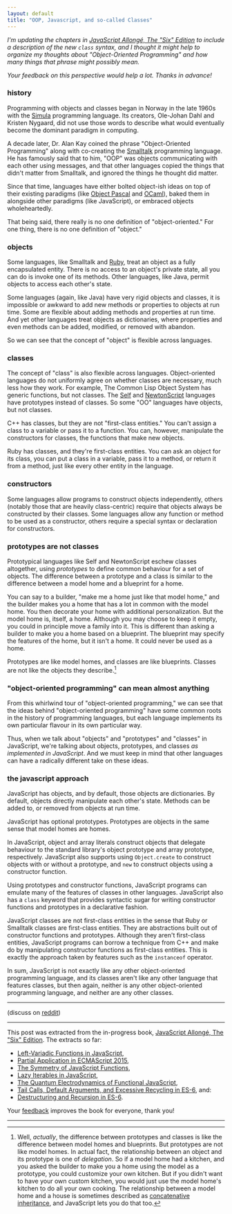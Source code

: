```yaml
---
layout: default
title: "OOP, Javascript, and so-called Classes"
---
```


*I'm updating the chapters in [JavaScript Allongé, The "Six" Edition][ja6] to include a description of the new `class` syntax, and I thought it might help to organize my thoughts about "Object-Oriented Programming" and how many things that phrase might possibly mean.*

*Your feedback on this perspective would help a lot. Thanks in advance!*

[ja6]: https://leanpub.com/javascriptallongesix

### history

Programming with objects and classes began in Norway in the late 1960s with the [Simula] programming language. Its creators, Ole-Johan Dahl and Kristen Nygaard, did not use those words to describe what would eventually become the dominant paradigm in computing.

A decade later, Dr. Alan Kay coined the phrase "Object-Oriented Programming" along with co-creating the [Smalltalk] programming language. He has famously said that to him, "OOP" was objects communicating with each other using messages, and that other languages copied the things that didn't matter from Smalltalk, and ignored the things he thought did matter.

[Simula]: https://en.wikipedia.org/wiki/Simula
[Smalltalk]: https://en.wikipedia.org/wiki/Smalltalk

Since that time, languages have either bolted object-ish ideas on top of their existing paradigms (like [Object Pascal] and [OCaml]), baked them in alongside other paradigms (like JavaScript), or embraced objects wholeheartedly.

[Object Pascal]: https://en.wikipedia.org/wiki/Object_Pascal
[OCaml]: https://en.wikipedia.org/wiki/OCaml
[C++]: https://en.wikipedia.org/wiki/C%2B%2B

That being said, there really is no one definition of "object-oriented." For one thing, there is no one definition of "object."

### objects

Some languages, like Smalltalk and [Ruby], treat an object as a fully encapsulated entity. There is no access to an object's private state, all you can do is invoke one of its methods. Other languages, like Java, permit objects to access each other's  state.

[Ruby]: https://en.wikipedia.org/wiki/Ruby_(programming_language)

Some languages (again, like Java) have very rigid objects and classes, it is impossible or awkward to add new methods or properties to objects at run time. Some are flexible about adding methods and properties at run time. And yet other languages treat objects as dictionaries, where properties and even methods can be added, modified, or removed with abandon.

So we can see that the concept of "object" is flexible across languages.

### classes

The concept of "class" is also flexible across languages. Object-oriented languages do not uniformly agree on whether classes are necessary, much less how they work. For example, The Common Lisp Object System has generic functions, but not classes. The [Self] and [NewtonScript] languages have prototypes instead of classes. So some "OO" languages have objects, but not classes.

[Self]: https://en.wikipedia.org/wiki/Self_(programming_language)
[NewtonScript]: https://en.wikipedia.org/wiki/NewtonScript

C++ has classes, but they are not "first-class entities." You can't assign a class to a variable or pass it to a function. You can, however, manipulate the constructors for classes, the functions that make new objects.

Ruby has classes, and they're first-class entities. You can ask an object for its class, you can put a class in a variable, pass it to a method, or return it from a method, just like every other entity in the language.

### constructors

Some languages allow programs to construct objects independently, others (notably those that are heavily class-centric) require that objects always be constructed by their classes. Some languages allow any function or method to be used as a constructor, others require a special syntax or declaration for constructors.

### prototypes are not classes

Prototypical languages like Self and NewtonScript eschew classes altogether, using *prototypes* to define common behaviour for a set of objects. The difference between a prototype and a class is similar to the difference between a model home and a blueprint for a home.

You can say to a builder, "make me a home just like that model home," and the builder makes you a home that has a lot in common with the model home. You then decorate your home with additional personalization. But the model home is, itself, a home. Although you may choose to keep it empty, you could in principle move a family into it. This is different than asking a builder to make you a home based on a blueprint. The blueprint may specify the features of the home, but it isn't a home. It could never be used as a home.

Prototypes are like model homes, and classes are like blueprints. Classes are not like the objects they describe.[^wellactually]

[^wellactually]: Well, *actually*, the difference between prototypes and classes is like the difference between model homes and blueprints. But prototypes are not like model homes. In actual fact, the relationship between an object and its prototype is one of *delegation*. So if a model home had a kitchen, and you asked the builder to make you a home using the model as a prototype, you could customize your own kitchen. But if you didn't want to have your own custom kitchen, you would just use the model home's kitchen to do all your own cooking. The relationship between a model home and a house is sometimes described as [concatenative inheritance](https://medium.com/javascript-scene/common-misconceptions-about-inheritance-in-javascript-d5d9bab29b0a), and JavaScript lets you do that too.

### "object-oriented programming" can mean almost anything

From this whirlwind tour of "object-oriented programming," we can see that the ideas behind "object-oriented programming" have some common roots in the history of programming languages, but each language implements its own particular flavour in its own particular way.

Thus, when we talk about "objects" and "prototypes" and "classes" in JavaScript, we're talking about objects, prototypes, and classes *as implemented in JavaScript*. And we must keep in mind that other languages can have a radically different take on these ideas.

### the javascript approach

JavaScript has objects, and by default, those objects are dictionaries. By default, objects directly manipulate each other's state. Methods can be added to, or removed from objects at run time.

JavaScript has optional prototypes. Prototypes are objects in the same sense that model homes are homes. 

In JavaScript, object and array literals construct objects that delegate behaviour to the standard library's object prototype and array prototype, respectively. JavaScript also supports using `Object.create` to construct objects with or without a prototype, and `new` to construct objects using a constructor function.

Using prototypes and constructor functions, JavaScript programs can emulate many of the features of classes in other languages. JavaScript also has a `class` keyword that provides syntactic sugar for writing constructor functions and prototypes in a declarative fashion.

JavaScript classes are not first-class entities in the sense that Ruby or Smalltalk classes are first-class entities. They are abstractions built out of constructor functions and prototypes. Although they aren't first-class entities, JavaScript programs can borrow a technique from C++ and make do by manipulating constructor functions as first-class entities. This is exactly the approach taken by features such as the `instanceof` operator.

In sum, JavaScript is not exactly like any other object-oriented programming language, and its classes aren't like any other language that features classes, but then again, neither is any other object-oriented programming language, and neither are any other classes.

---

(discuss on [reddit](http://www.reddit.com/r/javascript/comments/35mg2g/oop_javascript_and_socalled_classes/))

---

This post was extracted from the in-progress book, [JavaScript Allongé, The "Six" Edition][ja6]. The extracts so far:

* [Left-Variadic Functions in JavaScript](http://raganwald.com/2015/04/03/left-variadic.html),
* [Partial Application in ECMAScript 2015](http://raganwald.com/2015/04/01/partial-application.html),
* [The Symmetry of JavaScript Functions](http://raganwald.com/2015/03/12/symmetry.html),
* [Lazy Iterables in JavaScript](http://raganwald.com/2015/02/17/lazy-iteratables-in-javascript.html),
* [The Quantum Electrodynamics of Functional JavaScript](http://raganwald.com/2015/02/13/functional-quantum-electrodynamics.html),
* [Tail Calls, Default Arguments, and Excessive Recycling in ES-6](http://raganwald.com/2015/02/07/tail-calls-defult-arguments-recycling.html), and:
* [Destructuring and Recursion in ES-6](http://raganwald.com/2015/02/02/destructuring.html).

Your [feedback](https://github.com/raganwald/raganwald.github.com/issues/new) improves the book for everyone, thank you!

---
